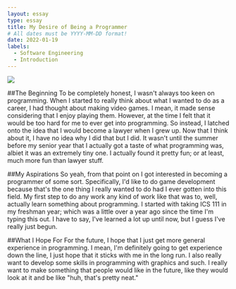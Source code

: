 ```yaml
---
layout: essay
type: essay
title: My Desire of Being a Programmer
# All dates must be YYYY-MM-DD format!
date: 2022-01-19
labels:
  - Software Engineering
  - Introduction
---
```

<img class="ui right floated image" src="{{ site.baseurl }}/images/Essay_Picture.png">

##The Beginning
To be completely honest, I wasn't always too keen on programming. When I started to really think about what I wanted to do as a career, I had thought about making video games. I mean, it made sense considering that I enjoy playing them. However, at the time I felt that it would be too hard for me to ever get into programming. So instead, I latched onto the idea that I would become a lawyer when I grew up. Now that I think about it, I have no idea why I did that but I did. It wasn't until the summer before my senior year that I actually got a taste of what programming was, albiet it was an extremely tiny one. I actually found it pretty fun; or at least, much more fun than lawyer stuff.

##My Aspirations 
So yeah, from that point on I got interested in becoming a programmer of some sort. Specifically, I'd like to do game development because that's the one thing I really wanted to do had I ever gotten into this field. My first step to do any work any kind of work like that was to, well, actually learn something about programming. I started with taking ICS 111 in my freshman year; which was a little over a year ago since the time I'm typing this out. I have to say, I've learned a lot up until now, but I guess I've really just begun.

##What I Hope For
For the future, I hope that I just get more general experience in programming. I mean, I'm definitely going to get experience down the line, I just hope that it sticks with me in the long run. I also really want to develop some skills in programming with graphics and such. I really want to make something that people would like in the future, like they would look at it and be like "huh, that's pretty neat."

